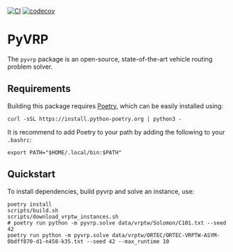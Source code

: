 [![CI](https://github.com/N-Wouda/pyvrp/actions/workflows/CI.yml/badge.svg?branch=main)](https://github.com/N-Wouda/pyvrp/actions/workflows/CI.yml)
[![codecov](https://codecov.io/gh/N-Wouda/pyvrp/branch/main/graph/badge.svg?token=G9JKIVZOHB)](https://codecov.io/gh/N-Wouda/pyvrp)

# PyVRP

The `pyvrp` package is an open-source, state-of-the-art vehicle routing problem solver.

## Requirements
Building this package requires [Poetry](https://python-poetry.org/docs/#installation), which can be easily installed using:
```
curl -sSL https://install.python-poetry.org | python3 -
```
It is recommend to add Poetry to your path by adding the following to your `.bashrc`:
```
export PATH="$HOME/.local/bin:$PATH"
```

## Quickstart
To install dependencies, build pyvrp and solve an instance, use:
```
poetry install
scripts/build.sh
scripts/download_vrptw_instances.sh
# poetry run python -m pyvrp.solve data/vrptw/Solomon/C101.txt --seed 42
poetry run python -m pyvrp.solve data/vrptw/ORTEC/ORTEC-VRPTW-ASYM-0bdff870-d1-n458-k35.txt --seed 42 --max_runtime 10

```
